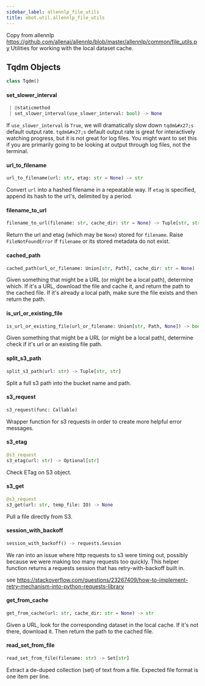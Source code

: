 ```yaml
---
sidebar_label: allennlp_file_utils
title: xbot.util.allennlp_file_utils
---
```


Copy from allennlp https://github.com/allenai/allennlp/blob/master/allennlp/common/file_utils.py
Utilities for working with the local dataset cache.

## Tqdm Objects

```python
class Tqdm()
```

#### set\_slower\_interval

```python
 | @staticmethod
 | set_slower_interval(use_slower_interval: bool) -> None
```

If ``use_slower_interval`` is ``True``, we will dramatically slow down ``tqdm&#x27;s`` default
output rate.  ``tqdm&#x27;s`` default output rate is great for interactively watching progress,
but it is not great for log files.  You might want to set this if you are primarily going
to be looking at output through log files, not the terminal.

#### url\_to\_filename

```python
url_to_filename(url: str, etag: str = None) -> str
```

Convert `url` into a hashed filename in a repeatable way.
If `etag` is specified, append its hash to the url&#x27;s, delimited
by a period.

#### filename\_to\_url

```python
filename_to_url(filename: str, cache_dir: str = None) -> Tuple[str, str]
```

Return the url and etag (which may be ``None``) stored for `filename`.
Raise ``FileNotFoundError`` if `filename` or its stored metadata do not exist.

#### cached\_path

```python
cached_path(url_or_filename: Union[str, Path], cache_dir: str = None) -> str
```

Given something that might be a URL (or might be a local path),
determine which. If it&#x27;s a URL, download the file and cache it, and
return the path to the cached file. If it&#x27;s already a local path,
make sure the file exists and then return the path.

#### is\_url\_or\_existing\_file

```python
is_url_or_existing_file(url_or_filename: Union[str, Path, None]) -> bool
```

Given something that might be a URL (or might be a local path),
determine check if it&#x27;s url or an existing file path.

#### split\_s3\_path

```python
split_s3_path(url: str) -> Tuple[str, str]
```

Split a full s3 path into the bucket name and path.

#### s3\_request

```python
s3_request(func: Callable)
```

Wrapper function for s3 requests in order to create more helpful error
messages.

#### s3\_etag

```python
@s3_request
s3_etag(url: str) -> Optional[str]
```

Check ETag on S3 object.

#### s3\_get

```python
@s3_request
s3_get(url: str, temp_file: IO) -> None
```

Pull a file directly from S3.

#### session\_with\_backoff

```python
session_with_backoff() -> requests.Session
```

We ran into an issue where http requests to s3 were timing out,
possibly because we were making too many requests too quickly.
This helper function returns a requests session that has retry-with-backoff
built in.

see https://stackoverflow.com/questions/23267409/how-to-implement-retry-mechanism-into-python-requests-library

#### get\_from\_cache

```python
get_from_cache(url: str, cache_dir: str = None) -> str
```

Given a URL, look for the corresponding dataset in the local cache.
If it&#x27;s not there, download it. Then return the path to the cached file.

#### read\_set\_from\_file

```python
read_set_from_file(filename: str) -> Set[str]
```

Extract a de-duped collection (set) of text from a file.
Expected file format is one item per line.

